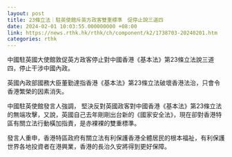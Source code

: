 ```yaml
---
layout: post
title: 23條立法｜駐英使館斥英方政客雙重標準　促停止說三道四
date: 2024-02-01 10:03:55.000000000 +08:00
link: https://news.rthk.hk/rthk/ch/component/k2/1738703-20240201.htm
categories: rthk
---
```


中國駐英國大使館敦促英方政客停止對中國香港《基本法》第23條立法說三道四，停止干涉中國內政。

英國內政部國務大臣董勤達指香港《基本法》第23條立法破壞香港法治，只會令香港繁榮的因素消失。

中國駐英使館發言人強調， 堅決反對英國政客對中國香港《基本法》第23條立法的無端攻擊，又說，英國自己去年剛剛出台新的《國家安全法》，現在卻對香港特區有關立法行動橫加指責，是赤裸裸的雙重標準。

發言人重申，香港特區政府有關立法有利保護香港全體居民的根本福祉，有利保護世界各地投資者在港興業，香港的長治久安將得到更好保障。
